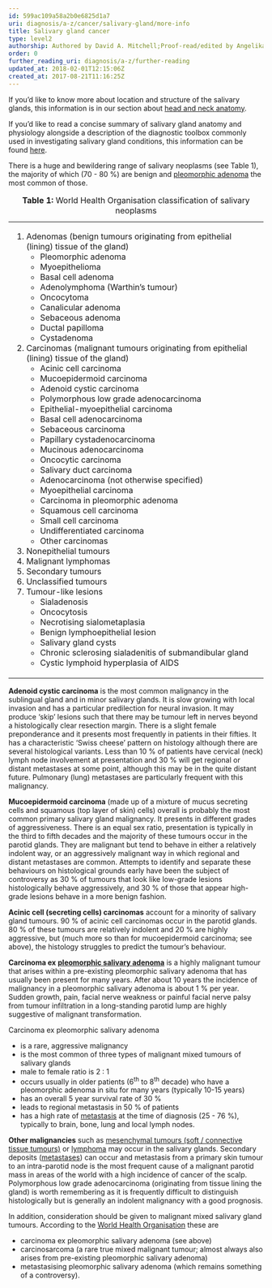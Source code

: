 ```yaml
---
id: 599ac109a58a2b0e6825d1a7
uri: diagnosis/a-z/cancer/salivary-gland/more-info
title: Salivary gland cancer
type: level2
authorship: Authored by David A. Mitchell;Proof-read/edited by Angelika Sebald
order: 0
further_reading_uri: diagnosis/a-z/further-reading
updated_at: 2018-02-01T12:15:06Z
created_at: 2017-08-21T11:16:25Z
---
```


<p>If you’d like to know more about location and structure of the
    salivary glands, this information is in our section about
    <a href="/diagnosis/anatomy">head and neck anatomy</a>.</p>
<aside>
    <p>If you’d like to read a concise summary of salivary gland
        anatomy and physiology alongside a description of the
        diagnostic toolbox commonly used in investigating salivary
        gland conditions, this information can be found <a href="/diagnosis/a-z/salivary-glands-summary">here</a>.</p>
</aside>
<p>There is a huge and bewildering range of salivary neoplasms (see
    Table 1), the majority of which (70 - 80 %) are benign and
    <a href="/diagnosis/a-z/salivary-gland-problems">pleomorphic adenoma</a>    the most common of those.</p>
<table>
    <caption><strong>Table 1:</strong> World Health Organisation classification
        of salivary neoplasms</caption>
    <tbody>
        <tr>
            <td>
                <ol>
                    <li>Adenomas (benign tumours originating from
                        epithelial (lining) tissue of the gland)
                        <ul>
                            <li>Pleomorphic adenoma</li>
                            <li>Myoepithelioma</li>
                            <li>Basal cell adenoma</li>
                            <li>Adenolymphoma (Warthin’s tumour)</li>
                            <li>Oncocytoma</li>
                            <li>Canalicular adenoma</li>
                            <li>Sebaceous adenoma</li>
                            <li>Ductal papilloma</li>
                            <li>Cystadenoma</li>
                        </ul>
                    </li>
                    <li>Carcinomas (malignant tumours originating
                        from epithelial (lining) tissue of the
                        gland)
                        <ul>
                            <li>Acinic cell carcinoma</li>
                            <li>Mucoepidermoid carcinoma</li>
                            <li>Adenoid cystic carcinoma</li>
                            <li>Polymorphous low grade adenocarcinoma</li>
                            <li>Epithelial-myoepithelial carcinoma</li>
                            <li>Basal cell adenocarcinoma</li>
                            <li>Sebaceous carcinoma</li>
                            <li>Papillary cystadenocarcinoma</li>
                            <li>Mucinous adenocarcinoma</li>
                            <li>Oncocytic carcinoma</li>
                            <li>Salivary duct carcinoma</li>
                            <li>Adenocarcinoma (not otherwise specified)</li>
                            <li>Myoepithelial carcinoma</li>
                            <li>Carcinoma in pleomorphic adenoma</li>
                            <li>Squamous cell carcinoma</li>
                            <li>Small cell carcinoma</li>
                            <li>Undifferentiated carcinoma</li>
                            <li>Other carcinomas</li>
                        </ul>
                    </li>
                    <li>Nonepithelial tumours</li>
                    <li>Malignant lymphomas</li>
                    <li>Secondary tumours</li>
                    <li>Unclassified tumours</li>
                    <li>Tumour-like lesions
                        <ul>
                            <li>Sialadenosis</li>
                            <li>Oncocytosis</li>
                            <li>Necrotising sialometaplasia</li>
                            <li>Benign lymphoepithelial lesion</li>
                            <li>Salivary gland cysts</li>
                            <li>Chronic sclerosing sialadenitis of
                                submandibular gland</li>
                            <li>Cystic lymphoid hyperplasia of AIDS</li>
                        </ul>
                    </li>
                </ol>
            </td>
        </tr>
    </tbody>
</table>
<p><strong>Adenoid cystic carcinoma</strong> is the most common
    malignancy in the sublingual gland and in minor salivary
    glands. It is slow growing with local invasion and has a
    particular predilection for neural invasion. It may produce
    ‘skip’ lesions such that there may be tumour left in nerves
    beyond a histologically clear resection margin. There is
    a slight female preponderance and it presents most frequently
    in patients in their fifties. It has a characteristic ‘Swiss
    cheese’ pattern on histology although there are several histological
    variants. Less than 10 % of patients have cervical (neck)
    lymph node involvement at presentation and 30 % will get
    regional or distant metastases at some point, although this
    may be in the quite distant future. Pulmonary (lung) metastases
    are particularly frequent with this malignancy.</p>
<p><strong>Mucoepidermoid carcinoma</strong> (made up of a mixture
    of mucus secreting cells and squamous (top layer of skin)
    cells) overall is probably the most common primary salivary
    gland malignancy. It presents in different grades of aggressiveness.
    There is an equal sex ratio, presentation is typically in
    the third to fifth decades and the majority of these tumours
    occur in the parotid glands. They are malignant but tend
    to behave in either a relatively indolent way, or an aggressively
    malignant way in which regional and distant metastases are
    common. Attempts to identify and separate these behaviours
    on histological grounds early have been the subject of controversy
    as 30 % of tumours that look like low-grade lesions histologically
    behave aggressively, and 30 % of those that appear high-grade
    lesions behave in a more benign fashion.</p>
<p><strong>Acinic cell (secreting cells) carcinomas</strong> account
    for a minority of salivary gland tumours. 90 % of acinic
    cell carcinomas occur in the parotid glands. 80 % of these
    tumours are relatively indolent and 20 % are highly aggressive,
    but (much more so than for mucoepidermoid carcinoma; see
    above), the histology struggles to predict the tumour’s behaviour.</p>
<p><strong>Carcinoma ex</strong> <a href="/diagnosis/a-z/salivary-gland-problems"><strong>pleomorphic salivary adenoma</strong></a>    is a highly malignant tumour that arises within a pre-existing
    pleomorphic salivary adenoma that has usually been present
    for many years. After about 10 years the incidence of malignancy
    in a pleomorphic salivary adenoma is about 1 % per year.
    Sudden growth, pain, facial nerve weakness or painful facial
    nerve palsy from tumour infiltration in a long-standing parotid
    lump are highly suggestive of malignant transformation.</p>
<p>Carcinoma ex pleomorphic salivary adenoma</p>
<ul>
    <li>is a rare, aggressive malignancy</li>
    <li>is the most common of three types of malignant mixed tumours
        of salivary glands</li>
    <li>male to female ratio is 2 : 1</li>
    <li>occurs usually in older patients (6<sup>th</sup> to 8<sup>th</sup>        decade) who have a pleomorphic adenoma in situ for many
        years (typically 10-15 years)</li>
    <li>has an overall 5 year survival rate of 30 %</li>
    <li>leads to regional metastasis in 50 % of patients</li>
    <li>has a high rate of <a href="/diagnosis/a-z/tumour/metastases">metastasis</a>        at the time of diagnosis (25 - 76 %), typically to brain,
        bone, lung and local lymph nodes.</li>
</ul>
<p><strong>Other malignancies</strong> such as <a href="/diagnosis/a-z/tumour/other">mesenchymal tumours (soft / connective tissue tumours)</a>    or <a href="/diagnosis/a-z/tumour/other">lymphoma</a> may
    occur in the salivary glands. Secondary deposits (<a href="/diagnosis/a-z/tumour/metastases">metastases</a>)
    can occur and metastasis from a primary skin tumour to an
    intra-parotid node is the most frequent cause of a malignant
    parotid mass in areas of the world with a high incidence
    of cancer of the scalp. Polymorphous low grade adenocarcinoma
    (originating from tissue lining the gland) is worth remembering
    as it is frequently difficult to distinguish histologically
    but is generally an indolent malignancy with a good prognosis.</p>
<p>In addition, consideration should be given to malignant mixed
    salivary gland tumours. According to the <a href="/diagnosis/a-z/further-reading">World Health Organisation</a>    these are</p>
<ul>
    <li>carcinoma ex pleomorphic salivary adenoma (see above)</li>
    <li>carcinosarcoma (a rare true mixed malignant tumour; almost
        always also arises from pre-existing pleomorphic salivary
        adenoma)</li>
    <li>metastasising pleomorphic salivary adenoma (which remains
        something of a controversy).</li>
</ul>
